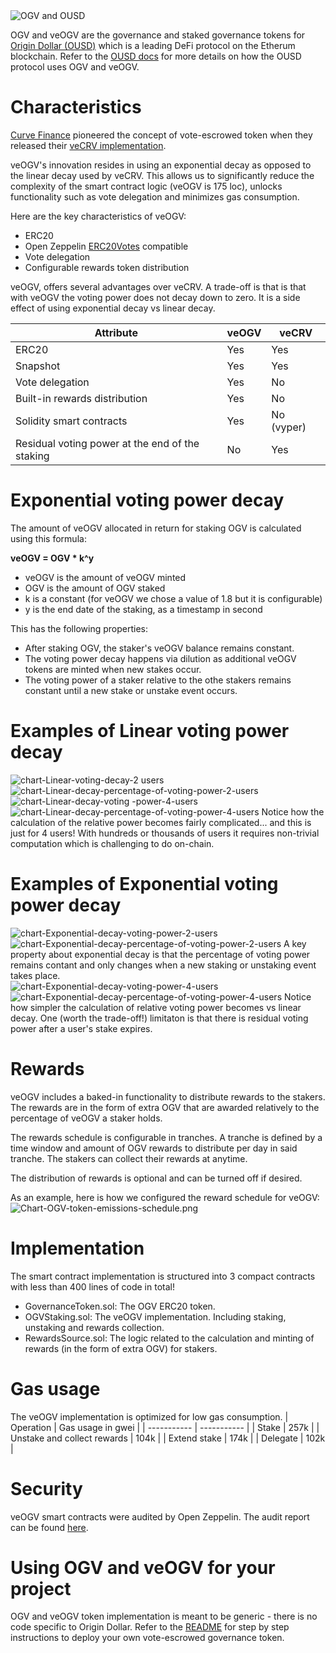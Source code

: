 



<img alt="OGV and OUSD" src="assets/img/ogv_and_ousd.png">



OGV and veOGV are the governance and staked governance tokens for [Origin Dollar (OUSD)](https://ousd.com) which is a leading DeFi protocol on the Etherum blockchain. Refer to the [OUSD docs](https://docs.ousd.com/governance/ogv-staking) for more details on  how the OUSD protocol uses OGV and veOGV.

# Characteristics

[Curve Finance](https://curve.fi) pioneered the concept of vote-escrowed token when they released their [veCRV implementation](https://github.com/curvefi/curve-dao-contracts/blob/1086fe318b705d7d7b47f141c2aee33663c32d14/contracts/VotingEscrow.vy).

veOGV's innovation resides in using an exponential decay as opposed to the linear decay used by veCRV. This allows us to significantly reduce the complexity of the smart contract logic (veOGV is 175 loc), unlocks functionality such as vote delegation and minimizes gas consumption.

Here are the key characteristics of veOGV:
 - ERC20
 - Open Zeppelin [ERC20Votes](https://github.com/OpenZeppelin/openzeppelin-contracts/blob/master/contracts/token/ERC20/extensions/ERC20Votes.sol) compatible
 - Vote delegation
 - Configurable rewards token distribution

veOGV, offers several advantages over veCRV. A trade-off is that is that with veOGV the voting power does not decay down to zero. It is a side effect of using exponential decay vs linear decay.

| Attribute | veOGV | veCRV |
| ----------- | ----------- | ----------- |
| ERC20      | Yes | Yes |
| Snapshot | Yes | Yes |
| Vote delegation | Yes | No |
| Built-in rewards distribution | Yes | No |
| Solidity smart contracts | Yes | No (vyper) |
| Residual voting power at the end of the staking | No  | Yes |

# Exponential voting power decay</h1>

The amount of veOGV allocated in return for staking OGV is calculated using this formula:

**veOGV = OGV * k^y**
 - veOGV is the amount of veOGV minted
 - OGV is the amount of OGV staked
 - k is a constant (for veOGV we chose a value of 1.8 but it is configurable)
 - y is the end date of the staking, as a timestamp in second

This has the following properties:

 - After staking OGV, the staker's veOGV balance remains constant.
 - The voting power decay happens via dilution as additional veOGV tokens are minted when new stakes occur.
 - The voting power of a staker relative to the othe stakers remains constant until a new stake or unstake event occurs.


# Examples of Linear voting power decay</h3>

<img alt="chart-Linear-voting-decay-2 users" src="assets/img/chart-Linear-voting-decay-2-users.png">
<br/>

<img alt="chart-Linear-decay-percentage-of-voting-power-2-users" src="assets/img/Linear-decay-percentage-of-voting-power-2-users.png">
<br/>

<img alt="chart-Linear-decay-voting -power-4-users" src="assets/img/Linear-decay-voting -power-4-users.png">
<br/>

<img alt="chart-Linear-decay-percentage-of-voting-power-4-users" src="assets/img/Linear-decay-percentage-of-voting-power-4-users.png">
Notice how the calculation of the relative power becomes fairly complicated... and this is just for 4 users! With hundreds or thousands of users it requires non-trivial computation which is challenging to do on-chain.
<br/>

# Examples of Exponential voting power decay</h3>

<img alt="chart-Exponential-decay-voting-power-2-users" src="assets/img/Exponential-decay-voting-power-2-users.png">
<br/>

<img alt="chart-Exponential-decay-percentage-of-voting-power-2-users" src="assets/img/Exponential-decay-percentage-of-voting-power-2-users.png">
A key property about exponential decay is that the percentage of voting power remains contant and only changes when a new staking or unstaking event takes place.
<br/>

<img alt="chart-Exponential-decay-voting-power-4-users" src="assets/img/Exponential-decay-voting-power-4-users.png">
<br/>

<img alt="chart-Exponential-decay-percentage-of-voting-power-4-users" src="assets/img/Exponential-decay-percentage-of-voting-power-4-users.png">
Notice how simpler the calculation of relative voting power becomes vs linear decay. One (worth the trade-off!) limitaton is that there is residual voting power after a user's stake expires.
<br/>


# Rewards
veOGV includes a baked-in functionality to distribute rewards to the stakers. The rewards are in the form of extra OGV that are awarded relatively to the percentage of veOGV a staker holds.

The rewards schedule is configurable in tranches. A tranche is defined by a time window and amount of OGV rewards to distribute per day in said tranche. The stakers can collect their rewards at anytime.

The distribution of rewards is optional and can be turned off if desired.

As an example, here is how we configured the reward schedule for veOGV:
<img alt="Chart-OGV-token-emissions-schedule.png" src="assets/img/OGV-token-emissions-schedule.png">

# Implementation

The smart contract implementation is structured into 3 compact contracts with less than 400 lines of code in total! 
 - GovernanceToken.sol: The OGV ERC20 token.
 - OGVStaking.sol: The veOGV implementation. Including staking, unstaking and rewards collection.
 - RewardsSource.sol: The logic related to the calculation and minting of rewards (in the form of extra OGV) for stakers.

# Gas usage
The veOGV implementation is optimized for low gas consumption.
| Operation | Gas usage in gwei |
| ----------- | ----------- |
| Stake      | 257k |
| Unstake and collect rewards | 104k |
| Extend stake | 174k |
| Delegate | 102k |

# Security
veOGV smart contracts were audited by Open Zeppelin. The audit report can be found [here](https://github.com/OriginProtocol/security/blob/master/audits/Solidified%20-%20OGV%2C%20wOUSD%2C%20and%20ERC721a%20-%20May%202022.pdf).

# Using OGV and veOGV for your project
OGV and veOGV token implementation is meant to be generic - there is no code specific to Origin Dollar. Refer to the [README](https://github.com/OriginProtocol/veogv/blob/main/README.md) for step by step instructions to deploy your own vote-escrowed governance token.
